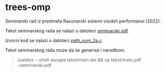 # trees-omp

Seminarski rad iz predmeta Racunarski sistemi visokih performansi (2022).

Tekst seminarskog rada se nalazi u datoteci [seminarski.pdf](seminarski.pdf).

Izvorni kod se nalazi u datoteci [path_sum_2a.c](path_sum_2a.c).

Tekst seminarskog rada moze da se generise i naredbom:
> lualatex --shell-escape tekst/main.tex && cp tekst/main.pdf ./seminarski.pdf